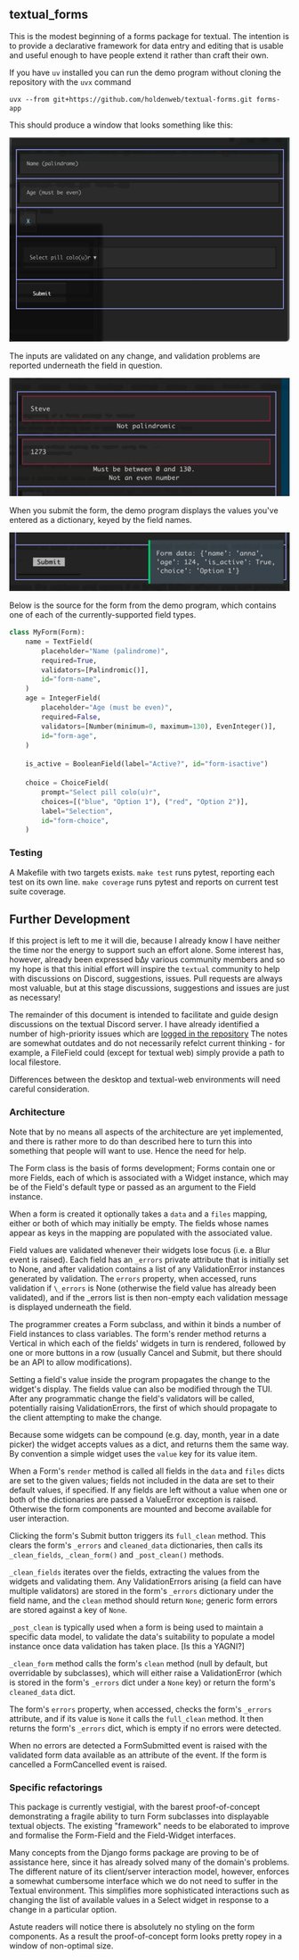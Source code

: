 ## textual_forms

This is the modest beginning of a forms package for textual.
The intention is to provide a declarative
framework for data entry and editing that is usable and useful enough to have
people extend it rather than craft their own.

If you have `uv` installed you can run the demo program without cloning
the repository with the `uvx` command

    uvx --from git+https://github.com/holdenweb/textual-forms.git forms-app

This should produce a window that looks something like this:

![Screenshot of forms.py in action](images/screenshot.gif "textual_forms demo")

The inputs are validated on any change, and validation problems are reported
underneath the field in question.

![Screenshot of validation messages](images/validation.gif "textual_forms validation")

When you submit the form, the demo program displays the values you've entered as a
dictionary, keyed by the field names.

![Screenshot of forms result](images/results.gif "textual_forms validation")

Below is the source for the form from the demo program, which
contains one of each of the currently-supported field types.

``` python
class MyForm(Form):
    name = TextField(
        placeholder="Name (palindrome)",
        required=True,
        validators=[Palindromic()],
        id="form-name",
    )
    age = IntegerField(
        placeholder="Age (must be even)",
        required=False,
        validators=[Number(minimum=0, maximum=130), EvenInteger()],
        id="form-age",
    )

    is_active = BooleanField(label="Active?", id="form-isactive")

    choice = ChoiceField(
        prompt="Select pill colo(u)r",
        choices=[("blue", "Option 1"), ("red", "Option 2")],
        label="Selection",
        id="form-choice",
    )
```

### Testing

A Makefile with two targets exists. `make test` runs pytest, reporting each
test on its own line. `make coverage` runs pytest and reports on current test
suite coverage.


## Further Development

If this project is left to me it will die, because I already know I have
neither the time nor the energy to support such an effort alone. Some
interest has, however, already been expressed b∆y various community members
and so my hope is that this initial effort will inspire the `textual` community to help with
discussions on Discord, suggestions, issues.
Pull requests are always most valuable, but at this stage discussions,
suggestions and issues are just as necessary!

The remainder of this document is intended to facilitate and guide design
discussions on the textual Discord server. I have already identified a number
of high-priority issues which are [logged in the
repository](https://github.com/holdenweb/textual-forms/issues) The notes are
somewhat outdates and do not necessarily refelct current thinking - for
example, a FileField could (except for textual web) simply provide a path to
local filestore.

Differences between the desktop and textual-web environments will need careful consideration.


### Architecture

Note that by no means all aspects of the architecture are yet implemented,
and there is rather more to do than described here to turn this into
something that people will want to use. Hence the need for help.

The Form class is the basis of forms development; Forms contain one or more
Fields, each of which is associated with a Widget instance, which may be of
the Field's default type or passed as an argument to the Field instance.

When a form is created it optionally takes a `data` and a `files` mapping,
either or both of which may initially be empty. The fields whose names
appear as keys in the mapping are populated with the associated value.

Field values are validated whenever their widgets lose focus (i.e. a Blur event is
raised). Each field has an `_errors` private attribute that is initially set
to None, and after validation contains a list of any ValidationError
instances generated by validation. The `errors` property, when accessed,
runs validation if `\_errors` is None (otherwise the field value
has already been validated), and if the \_errors list is then non-empty
each validation message is displayed underneath the field.

The programmer creates a Form subclass, and within it binds a number of
Field instances to class variables. The form's render method returns a
Vertical in which each of the fields' widgets in turn is rendered,
followed by one or more buttons in a row
(usually Cancel and Submit, but there should be an API to allow
modifications).

Setting a field's value inside the program propagates the change to the
widget's display. The fields value can also be modified through the TUI.
After any programmatic change the field's validators will be called,
potentially raising ValidationErrors, the first of which should
propagate to the client attempting to make the change.

Because some widgets can be compound (e.g. day, month, year in a date picker)
the widget accepts values as a dict, and returns them the same way. By
convention a simple widget uses the `value` key for its value item.

When a Form's `render` method is called all fields in the `data`
and `files` dicts are set to the given
values; fields not included in the data are set to their default values, if
specified. If any fields are left without a value when one or both of the
dictionaries are passed a ValueError exception is raised.
Otherwise the form components are mounted and become available for user
interaction.

Clicking the form's Submit button triggers its `full_clean` method.
This clears the form's `_errors` and `cleaned_data` dictionaries, then
calls its `_clean_fields`, `_clean_form()` and `_post_clean()` methods.

`_clean_fields` iterates over the fields, extracting the values from
the widgets and validating them. Any ValidationErrors arising
(a field can have multiple validators) are stored
in the form's `_errors` dictionary under the field name, and the `clean` method
should return `None`; generic form errors are stored against a key of `None`.

`_post_clean` is typically used when a form is being used to maintain a specific
data model, to validate the data's suitability to populate a model instance once
data validation has taken place. \[Is this a YAGNI?\]

`_clean_form` method calls the form's `clean` method (null by default,
but overridable by subclasses), which will either raise a ValidationError
(which is stored in the form's `_errors` dict under a `None` key) or
return the form's `cleaned_data` dict.

The form's `errors` property, when accessed, checks the form's `_errors`
attribute, and if its value is `None` it calls the `full_clean` method. It
then returns the form's `_errors` dict, which is empty if no errors were
detected.

When no errors are detected a FormSubmitted event is raised with the
validated form data available as an attribute of the event. If the form is
cancelled a FormCancelled event is raised.

### Specific refactorings

This package is currently vestigial, with the barest proof-of-concept
demonstrating a fragile ability to turn Form subclasses into displayable
textual objects. The existing "framework" needs to be elaborated to improve
and formalise the Form-Field and the Field-Widget interfaces.

Many concepts from the Django forms package are proving to be of
assistance here, since it has already solved many of the domain's problems.
The different nature of its client/server interaction model, however, enforces a
somewhat cumbersome interface which we do not need to suffer in the Textual
environment. This simplifies more sophisticated interactions such as
changing the list of available values in a Select widget in response to
a change in a particular option.

Astute readers will notice there is absolutely no styling on the form
components. As a result the proof-of-concept form looks pretty ropey in a
window of non-optimal size.
